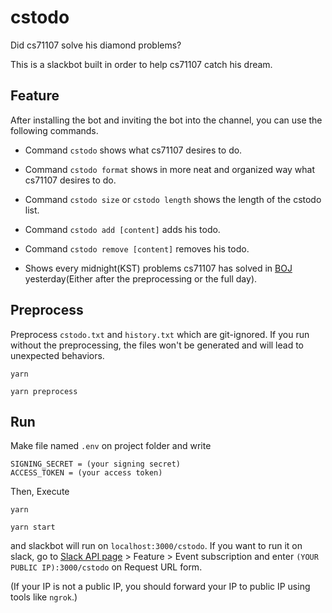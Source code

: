 # cstodo

Did cs71107 solve his diamond problems?

This is a slackbot built in order to help cs71107 catch his dream.

## Feature

After installing the bot and inviting the bot into the channel, you can use the following commands.

* Command `cstodo` shows what cs71107 desires to do.

* Command `cstodo format` shows in more neat and organized way what cs71107 desires to do.

* Command `cstodo size` or `cstodo length` shows the length of the cstodo list.

* Command `cstodo add [content]` adds his todo.

* Command `cstodo remove [content]` removes his todo.

* Shows every midnight(KST) problems cs71107 has solved in [BOJ](https://www.acmicpc.net/) yesterday(Either after the preprocessing or the full day).


## Preprocess

Preprocess `cstodo.txt` and `history.txt` which are git-ignored. If you run without the preprocessing, the files won't be generated and will lead to unexpected behaviors.

`yarn`

`yarn preprocess`

## Run

Make file named `.env` on project folder and write

```
SIGNING_SECRET = (your signing secret)
ACCESS_TOKEN = (your access token)
```

Then, Execute

`yarn`

`yarn start`

and slackbot will run on `localhost:3000/cstodo`. If you want to run it on slack, go to [Slack API page](https://api.slack.com/) > Feature > Event subscription and enter `(YOUR PUBLIC IP):3000/cstodo` on Request URL form.

(If your IP is not a public IP, you should forward your IP to public IP using tools like `ngrok`.)